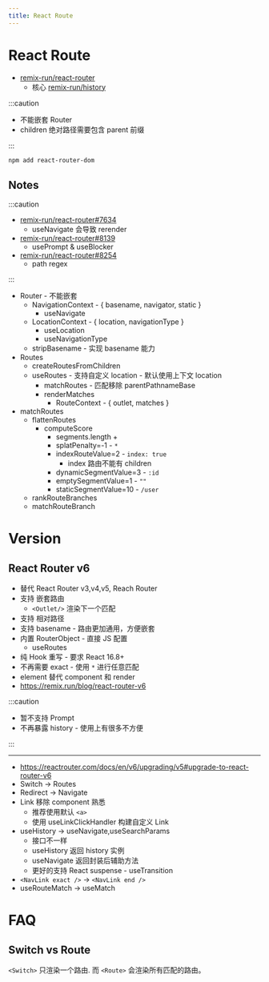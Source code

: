 ```yaml
---
title: React Route
---
```


# React Route

- [remix-run/react-router](https://github.com/remix-run/react-router)
  - 核心 [remix-run/history](https://github.com/remix-run/history)

:::caution

- 不能嵌套 Router
- children 绝对路径需要包含 parent 前缀

:::

```bash
npm add react-router-dom
```

## Notes

:::caution

- [remix-run/react-router#7634](https://github.com/remix-run/react-router/issues/7634)
  - useNavigate 会导致 rerender
- [remix-run/react-router#8139](https://github.com/remix-run/react-router/issues/8139)
  - usePrompt & useBlocker
- [remix-run/react-router#8254](https://github.com/remix-run/react-router/issues/8254)
  - path regex

:::

- Router - 不能嵌套
  - NavigationContext - { basename, navigator, static }
    - useNavigate
  - LocationContext - { location, navigationType }
    - useLocation
    - useNavigationType
  - stripBasename - 实现 basename 能力
- Routes
  - createRoutesFromChildren
  - useRoutes - 支持自定义 location - 默认使用上下文 location
    - matchRoutes - 匹配移除 parentPathnameBase
    - renderMatches
      - RouteContext - { outlet, matches }
- matchRoutes
  - flattenRoutes
    - computeScore
      - segments.length +
      - splatPenalty=-1 - `*`
      - indexRouteValue=2 - `index: true`
        - index 路由不能有 children
      - dynamicSegmentValue=3 - `:id`
      - emptySegmentValue=1 - `""`
      - staticSegmentValue=10 - `/user`
  - rankRouteBranches
  - matchRouteBranch

# Version

## React Router v6

- 替代 React Router v3,v4,v5, Reach Router
- 支持 嵌套路由
  - `<Outlet/>` 渲染下一个匹配
- 支持 相对路径
- 支持 basename - 路由更加通用，方便嵌套
- 内置 RouterObject - 直接 JS 配置
  - useRoutes
- 纯 Hook 重写 - 要求 React 16.8+
- 不再需要 exact - 使用 `*` 进行任意匹配
- element 替代 component 和 render
- https://remix.run/blog/react-router-v6

:::caution

- 暂不支持 Prompt
- 不再暴露 history - 使用上有很多不方便

:::

---

- https://reactrouter.com/docs/en/v6/upgrading/v5#upgrade-to-react-router-v6
- Switch -> Routes
- Redirect -> Navigate
- Link 移除 component 熟悉
  - 推荐使用默认 `<a>`
  - 使用 useLinkClickHandler 构建自定义 Link
- useHistory -> useNavigate,useSearchParams
  - 接口不一样
  - useHistory 返回 history 实例
  - useNavigate 返回封装后辅助方法
  - 更好的支持 React suspense - useTransition
- `<NavLink exact />` -> `<NavLink end />`
- useRouteMatch -> useMatch

# FAQ

## Switch vs Route

`<Switch>` 只渲染一个路由. 而 `<Route>` 会渲染所有匹配的路由。
